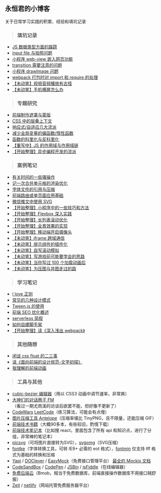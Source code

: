 ## 永恒君的小博客
关于日常学习实践的积累、经验和填坑记录

> ### 填坑记录

* [JS 数据类型方面的蹊跷](https://github.com/forever-z-133/blogs/issues/13)
* [input file 与拍照问题](https://github.com/forever-z-133/blogs/issues/2)
* [小程序 web-view 嵌入网页功能](https://github.com/forever-z-133/blogs/issues/20)
* [transition 需要注意的问题](https://github.com/forever-z-133/blogs/issues/18)
* [小程序 drawImage 问题](https://github.com/forever-z-133/blogs/issues/1)
* [webpack 打包时对 import 和 require 的处理](https://github.com/forever-z-133/blogs/issues/44)
* [【未动笔】视频音频播放有古怪](#)
* [【未动笔】手机横屏怎么办](#)

> ### 专题研究

* [前端制作遮罩与蒙版](https://github.com/forever-z-133/blogs/issues/21)
* [CSS 中的层叠上下文](https://github.com/forever-z-133/blogs/issues/15)
* [响应式/自适应几大流派](https://github.com/forever-z-133/blogs/issues/29)
* [减少全局变量的偏函数/惰性函数](https://github.com/forever-z-133/blogs/issues/39)
* [函数的科里化与反科里化](https://github.com/forever-z-133/blogs/issues/26)
* [【重写中】JS 的作用域与作用域链](https://github.com/forever-z-133/blogs/issues/23)
* [【开始整理】异步编程开发的流派](https://github.com/forever-z-133/blogs/issues/19)

> ### 案例笔记

* [有关时间的一些骚操作](https://github.com/forever-z-133/blogs/issues/11)
* [记一次合并单元格的渲染优化](https://github.com/forever-z-133/blogs/issues/32)
* [字体文件的引用与压缩](https://github.com/forever-z-133/blogs/issues/3)
* [前端路由或单页面应用基础](https://github.com/forever-z-133/blogs/issues/22)
* [微信推文中使用 SVG](https://github.com/forever-z-133/blogs/issues/28)
* [【开始整理】小程序中的一些技巧和方法](https://github.com/forever-z-133/blogs/issues/25)
* [【开始整理】Flexbox 深入实践](https://github.com/forever-z-133/blogs/issues/35)
* [【开始整理】长列表滚动优化](https://github.com/forever-z-133/blogs/issues/37)
* [【开始整理】全景效果的实现](https://github.com/forever-z-133/blogs/issues/17)
* [【开始整理】移动端开启摄像头](https://github.com/forever-z-133/blogs/issues/36)
* [【未动笔】iframe 跨域通信](#)
* [【未动笔】提示组件的插件化](#)
* [【未动笔】自写滚动模拟](#)
* [【未动笔】写游戏前可能要学会的思路](#)
* [【未动笔】当你写过 100 个加载动画后](https://github.com/forever-z-133/blogs/issues/30)
* [【未动笔】为压图与并图走过的路](#)

> ### 学习笔记

* [I love 正则](https://github.com/forever-z-133/blogs/issues/14)
* [常见的几种设计模式](https://github.com/forever-z-133/blogs/issues/27)
* [Tween.js 的使用](https://github.com/forever-z-133/blogs/issues/16)
* [前端 SEO 优化概述](https://github.com/forever-z-133/blogs/issues/40)
* [serverless 简叙](https://github.com/forever-z-133/blogs/issues/43)
* [如何自建脚手架](https://github.com/forever-z-133/blogs/issues/42)
* [【开始整理】读《深入浅出 webpack》](https://github.com/forever-z-133/blogs/issues/31)

> ### 其他随想

* [闲谈 css float 的二三事](https://github.com/forever-z-133/blogs/issues/4)
* [读《面向前端的设计规范-文字初探》](https://github.com/forever-z-133/blogs/issues/33)
* [我理解的前端动画](https://github.com/forever-z-133/blogs/issues/41)

> ### 工具与其他

* [cubic-bezier 编辑器](http://yisibl.github.io/cubic-bezier/)（用以 CSS3 动画中调节速率，非常爽）
* [大神们的对话圈子 FM](http://teahour.fm/)（看过一期尤雨溪的访谈后欲罢不能，但好像不更新了）
* [CodeWars](http://www.codewars.com/) [LeetCode](https://leetcode-cn.com/)（练习算法，可能会有点慢）
* [图片压缩工具 Antelope](https://pan.baidu.com/s/1o8KD2Lc)（压缩率堪比 TinyPNG，且不限量，还能压缩 GIF）
* [前端技术书籍](https://pan.baidu.com/s/1sl2Xekl)（大概90多本，有些较旧，酌情下载）
* [前端技术笔记本](https://devhints.io/)（比如搜 react，里面包含了所有 api 和知识点，进行了分组，非常棒的笔记本）
* [picsvg](http://picsvg.com/)（可将图片直接转为SVG），[svgomg](https://jakearchibald.github.io/svgomg/)（SVG压缩）
* [fontke](https://www.fontke.com/tool/convfont/)（字体转换工具，可转 IE9+ 必需的 eot 格式），[fontmin](http://ecomfe.github.io/fontmin/) 仅支持 tff 格式为基础的转换和压缩
* [Yapi](http://yapi.demo.qunar.com/) / [DOClever](http://www.doclever.cn/) / [EasyMock](https://easy-mock.com/)（免费接口管理平台） [最全的 Mockjs 文档](http://mockjs.com/0.1/)
* [CodeSandBox](https://codesandbox.io) / [CodePen](https://codepen.io/) / [JSBin](http://jsbin.com) / [jsFiddle](jsfiddle.net)（在线编辑器）
* [免费后端云](https://www.bmob.cn/)（Bmob，相当于免费数据库，前端直接操作数据库不用接口贼舒服）
* [Zeit](https://zeit.co/) / [netlify](https://www.netlify.com/)（网站托管免费服务器平台）
